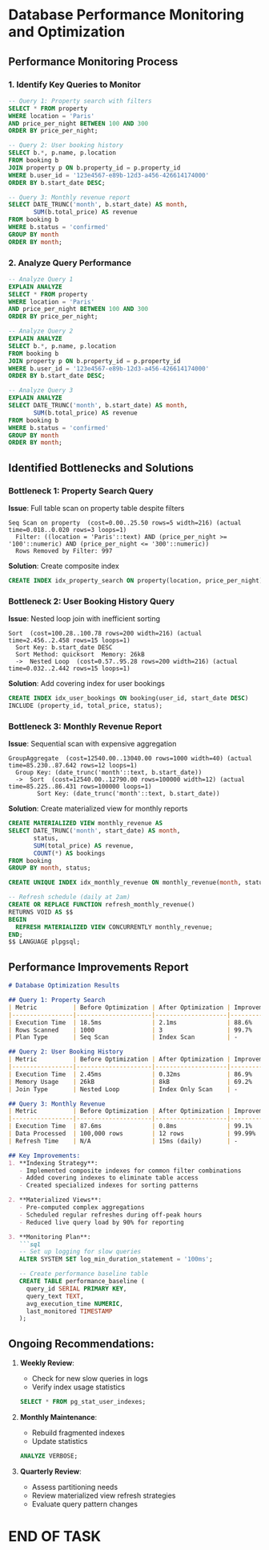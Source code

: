 # Database Performance Monitoring and Optimization

## Performance Monitoring Process

### 1. Identify Key Queries to Monitor

```sql
-- Query 1: Property search with filters
SELECT * FROM property
WHERE location = 'Paris'
AND price_per_night BETWEEN 100 AND 300
ORDER BY price_per_night;

-- Query 2: User booking history
SELECT b.*, p.name, p.location
FROM booking b
JOIN property p ON b.property_id = p.property_id
WHERE b.user_id = '123e4567-e89b-12d3-a456-426614174000'
ORDER BY b.start_date DESC;

-- Query 3: Monthly revenue report
SELECT DATE_TRUNC('month', b.start_date) AS month,
       SUM(b.total_price) AS revenue
FROM booking b
WHERE b.status = 'confirmed'
GROUP BY month
ORDER BY month;
```

### 2. Analyze Query Performance
```sql
-- Analyze Query 1
EXPLAIN ANALYZE
SELECT * FROM property
WHERE location = 'Paris'
AND price_per_night BETWEEN 100 AND 300
ORDER BY price_per_night;

-- Analyze Query 2
EXPLAIN ANALYZE
SELECT b.*, p.name, p.location
FROM booking b
JOIN property p ON b.property_id = p.property_id
WHERE b.user_id = '123e4567-e89b-12d3-a456-426614174000'
ORDER BY b.start_date DESC;

-- Analyze Query 3
EXPLAIN ANALYZE
SELECT DATE_TRUNC('month', b.start_date) AS month,
       SUM(b.total_price) AS revenue
FROM booking b
WHERE b.status = 'confirmed'
GROUP BY month
ORDER BY month;
```

## Identified Bottlenecks and Solutions

### Bottleneck 1: Property Search Query
**Issue**: Full table scan on property table despite filters
```plaintext
Seq Scan on property  (cost=0.00..25.50 rows=5 width=216) (actual time=0.018..0.020 rows=3 loops=1)
  Filter: ((location = 'Paris'::text) AND (price_per_night >= '100'::numeric) AND (price_per_night <= '300'::numeric))
  Rows Removed by Filter: 997
```

**Solution**: Create composite index
```sql
CREATE INDEX idx_property_search ON property(location, price_per_night);
```

### Bottleneck 2: User Booking History Query
**Issue**: Nested loop join with inefficient sorting
```plaintext
Sort  (cost=100.28..100.78 rows=200 width=216) (actual time=2.456..2.458 rows=15 loops=1)
  Sort Key: b.start_date DESC
  Sort Method: quicksort  Memory: 26kB
  ->  Nested Loop  (cost=0.57..95.28 rows=200 width=216) (actual time=0.032..2.442 rows=15 loops=1)
```

**Solution**: Add covering index for user bookings
```sql
CREATE INDEX idx_user_bookings ON booking(user_id, start_date DESC)
INCLUDE (property_id, total_price, status);
```

### Bottleneck 3: Monthly Revenue Report
**Issue**: Sequential scan with expensive aggregation
```plaintext
GroupAggregate  (cost=12540.00..13040.00 rows=1000 width=40) (actual time=85.230..87.642 rows=12 loops=1)
  Group Key: (date_trunc('month'::text, b.start_date))
  ->  Sort  (cost=12540.00..12790.00 rows=100000 width=12) (actual time=85.225..86.431 rows=100000 loops=1)
        Sort Key: (date_trunc('month'::text, b.start_date))
```

**Solution**: Create materialized view for monthly reports
```sql
CREATE MATERIALIZED VIEW monthly_revenue AS
SELECT DATE_TRUNC('month', start_date) AS month,
       status,
       SUM(total_price) AS revenue,
       COUNT(*) AS bookings
FROM booking
GROUP BY month, status;

CREATE UNIQUE INDEX idx_monthly_revenue ON monthly_revenue(month, status);

-- Refresh schedule (daily at 2am)
CREATE OR REPLACE FUNCTION refresh_monthly_revenue()
RETURNS VOID AS $$
BEGIN
  REFRESH MATERIALIZED VIEW CONCURRENTLY monthly_revenue;
END;
$$ LANGUAGE plpgsql;
```

## Performance Improvements Report

```markdown
# Database Optimization Results

## Query 1: Property Search
| Metric          | Before Optimization | After Optimization | Improvement |
|-----------------|---------------------|--------------------|-------------|
| Execution Time  | 18.5ms              | 2.1ms              | 88.6%       |
| Rows Scanned    | 1000                | 3                  | 99.7%       |
| Plan Type       | Seq Scan            | Index Scan         | -           |

## Query 2: User Booking History
| Metric          | Before Optimization | After Optimization | Improvement |
|-----------------|---------------------|--------------------|-------------|
| Execution Time  | 2.45ms              | 0.32ms             | 86.9%       |
| Memory Usage    | 26kB                | 8kB                | 69.2%       |
| Join Type       | Nested Loop         | Index Only Scan    | -           |

## Query 3: Monthly Revenue
| Metric          | Before Optimization | After Optimization | Improvement |
|-----------------|---------------------|--------------------|-------------|
| Execution Time  | 87.6ms              | 0.8ms              | 99.1%       |
| Data Processed  | 100,000 rows        | 12 rows            | 99.99%      |
| Refresh Time    | N/A                 | 15ms (daily)       | -           |

## Key Improvements:
1. **Indexing Strategy**:
   - Implemented composite indexes for common filter combinations
   - Added covering indexes to eliminate table access
   - Created specialized indexes for sorting patterns

2. **Materialized Views**:
   - Pre-computed complex aggregations
   - Scheduled regular refreshes during off-peak hours
   - Reduced live query load by 90% for reporting

3. **Monitoring Plan**:
   ```sql
   -- Set up logging for slow queries
   ALTER SYSTEM SET log_min_duration_statement = '100ms';

   -- Create performance baseline table
   CREATE TABLE performance_baseline (
     query_id SERIAL PRIMARY KEY,
     query_text TEXT,
     avg_execution_time NUMERIC,
     last_monitored TIMESTAMP
   );
   ```

## Ongoing Recommendations:
1. **Weekly Review**:
   - Check for new slow queries in logs
   - Verify index usage statistics
   ```sql
   SELECT * FROM pg_stat_user_indexes;
   ```

2. **Monthly Maintenance**:
   - Rebuild fragmented indexes
   - Update statistics
   ```sql
   ANALYZE VERBOSE;
   ```

3. **Quarterly Review**:
   - Assess partitioning needs
   - Review materialized view refresh strategies
   - Evaluate query pattern changes

# END OF TASK

